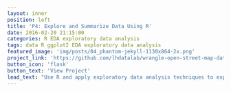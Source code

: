 ```yaml
---
layout: inner
position: left
title: 'P4: Explore and Summarize Data Using R'
date: 2016-02-20 21:15:00
categories: R EDA exploratory data analysis
tags: data R ggplot2 EDA exploratory data analysis
featured_image: 'img/posts/04_phantom-jekyll-1130x864-2x.png'
project_link: 'https://github.com/lhdatalab/wrangle-open-street-map-data/'
button_icon: 'flask'
button_text: 'View Project'
lead_text: "Use R and apply exploratory data analysis techniques to explore relationships in one variable to multiple variables and to explore a selected data set for distributions, outliers, and anomalies."
---
```

